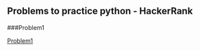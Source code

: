
## Problems to practice python - HackerRank

###Problem1

[Problem1](https://hackerrank-challenge-pdfs.s3.amazonaws.com/1572-list-comprehensions-English?AWSAccessKeyId=AKIAJ4WZFDFQTZRGO3QA&Expires=1551816386&Signature=LEIJmZNxoNFwSBnr2EIkXdyznMI%3D&response-content-disposition=inline%3B%20filename%3Dlist-comprehensions-English.pdf&response-content-type=application%2Fpdf)

